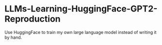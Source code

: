 # LLMs-Learning-HuggingFace-GPT2-Reproduction
Use HuggingFace to train my own large language model instead of writing it by hand.
